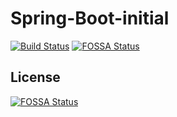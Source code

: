 # Spring-Boot-initial

[![Build Status](https://travis-ci.com/mrRodrigo/Spring-Boot-initial.svg?branch=master)](https://travis-ci.com/mrRodrigo/Spring-Boot-initial)
[![FOSSA Status](https://app.fossa.com/api/projects/git%2Bgithub.com%2FmrRodrigo%2FSpring-Boot-initial.svg?type=shield)](https://app.fossa.com/projects/git%2Bgithub.com%2FmrRodrigo%2FSpring-Boot-initial?ref=badge_shield)


## License
[![FOSSA Status](https://app.fossa.com/api/projects/git%2Bgithub.com%2FmrRodrigo%2FSpring-Boot-initial.svg?type=large)](https://app.fossa.com/projects/git%2Bgithub.com%2FmrRodrigo%2FSpring-Boot-initial?ref=badge_large)